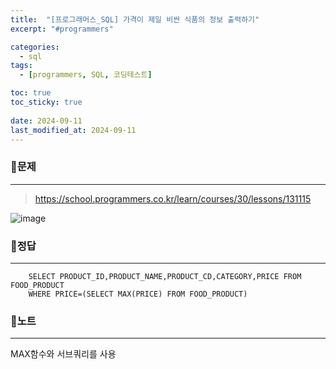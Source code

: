 ```yaml
---
title:  "[프로그래머스_SQL] 가격이 제일 비싼 식품의 정보 출력하기"
excerpt: "#programmers"

categories:
  - sql
tags:
  - [programmers, SQL, 코딩테스트]

toc: true
toc_sticky: true
 
date: 2024-09-11
last_modified_at: 2024-09-11
---
```


### 📜문제
-----
> <https://school.programmers.co.kr/learn/courses/30/lessons/131115> 

![image](https://github.com/user-attachments/assets/7d5ace84-4386-496b-9239-49b418a3eaab)
  
    
### 📜정답
-----
```
    SELECT PRODUCT_ID,PRODUCT_NAME,PRODUCT_CD,CATEGORY,PRICE FROM FOOD_PRODUCT 
    WHERE PRICE=(SELECT MAX(PRICE) FROM FOOD_PRODUCT)
```
  
    
### 📜노트
-----
MAX함수와 서브쿼리를 사용


